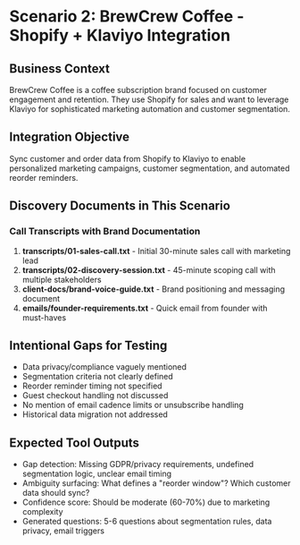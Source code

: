 # Scenario 2: BrewCrew Coffee - Shopify + Klaviyo Integration

## Business Context
BrewCrew Coffee is a coffee subscription brand focused on customer engagement and retention. They use Shopify for sales and want to leverage Klaviyo for sophisticated marketing automation and customer segmentation.

## Integration Objective
Sync customer and order data from Shopify to Klaviyo to enable personalized marketing campaigns, customer segmentation, and automated reorder reminders.

## Discovery Documents in This Scenario

### Call Transcripts with Brand Documentation
1. **transcripts/01-sales-call.txt** - Initial 30-minute sales call with marketing lead
2. **transcripts/02-discovery-session.txt** - 45-minute scoping call with multiple stakeholders
3. **client-docs/brand-voice-guide.txt** - Brand positioning and messaging document
4. **emails/founder-requirements.txt** - Quick email from founder with must-haves

## Intentional Gaps for Testing
- Data privacy/compliance vaguely mentioned
- Segmentation criteria not clearly defined
- Reorder reminder timing not specified
- Guest checkout handling not discussed
- No mention of email cadence limits or unsubscribe handling
- Historical data migration not addressed

## Expected Tool Outputs
- Gap detection: Missing GDPR/privacy requirements, undefined segmentation logic, unclear email timing
- Ambiguity surfacing: What defines a "reorder window"? Which customer data should sync?
- Confidence score: Should be moderate (60-70%) due to marketing complexity
- Generated questions: 5-6 questions about segmentation rules, data privacy, email triggers

